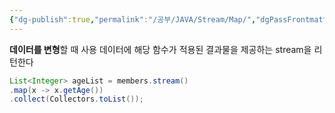 ```yaml
---
{"dg-publish":true,"permalink":"/공부/JAVA/Stream/Map/","dgPassFrontmatter":true}
---
```


**데이터를 변형**할 때 사용
데이터에 해당 함수가 적용된 결과물을 제공하는 stream을 리턴한다

````java
List<Integer> ageList = members.stream()
.map(x -> x.getAge())
.collect(Collectors.toList());
````